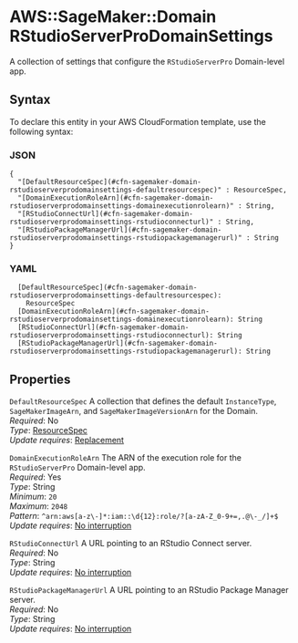 # AWS::SageMaker::Domain RStudioServerProDomainSettings<a name="aws-properties-sagemaker-domain-rstudioserverprodomainsettings"></a>

A collection of settings that configure the `RStudioServerPro` Domain\-level app\.

## Syntax<a name="aws-properties-sagemaker-domain-rstudioserverprodomainsettings-syntax"></a>

To declare this entity in your AWS CloudFormation template, use the following syntax:

### JSON<a name="aws-properties-sagemaker-domain-rstudioserverprodomainsettings-syntax.json"></a>

```
{
  "[DefaultResourceSpec](#cfn-sagemaker-domain-rstudioserverprodomainsettings-defaultresourcespec)" : ResourceSpec,
  "[DomainExecutionRoleArn](#cfn-sagemaker-domain-rstudioserverprodomainsettings-domainexecutionrolearn)" : String,
  "[RStudioConnectUrl](#cfn-sagemaker-domain-rstudioserverprodomainsettings-rstudioconnecturl)" : String,
  "[RStudioPackageManagerUrl](#cfn-sagemaker-domain-rstudioserverprodomainsettings-rstudiopackagemanagerurl)" : String
}
```

### YAML<a name="aws-properties-sagemaker-domain-rstudioserverprodomainsettings-syntax.yaml"></a>

```
  [DefaultResourceSpec](#cfn-sagemaker-domain-rstudioserverprodomainsettings-defaultresourcespec):
    ResourceSpec
  [DomainExecutionRoleArn](#cfn-sagemaker-domain-rstudioserverprodomainsettings-domainexecutionrolearn): String
  [RStudioConnectUrl](#cfn-sagemaker-domain-rstudioserverprodomainsettings-rstudioconnecturl): String
  [RStudioPackageManagerUrl](#cfn-sagemaker-domain-rstudioserverprodomainsettings-rstudiopackagemanagerurl): String
```

## Properties<a name="aws-properties-sagemaker-domain-rstudioserverprodomainsettings-properties"></a>

`DefaultResourceSpec` <a name="cfn-sagemaker-domain-rstudioserverprodomainsettings-defaultresourcespec"></a>
A collection that defines the default `InstanceType`, `SageMakerImageArn`, and `SageMakerImageVersionArn` for the Domain\.  
_Required_: No  
_Type_: [ResourceSpec](aws-properties-sagemaker-domain-resourcespec.md)  
_Update requires_: [Replacement](https://docs.aws.amazon.com/AWSCloudFormation/latest/UserGuide/using-cfn-updating-stacks-update-behaviors.html#update-replacement)

`DomainExecutionRoleArn` <a name="cfn-sagemaker-domain-rstudioserverprodomainsettings-domainexecutionrolearn"></a>
The ARN of the execution role for the `RStudioServerPro` Domain\-level app\.  
_Required_: Yes  
_Type_: String  
_Minimum_: `20`  
_Maximum_: `2048`  
_Pattern_: `^arn:aws[a-z\-]*:iam::\d{12}:role/?[a-zA-Z_0-9+=,.@\-_/]+$`  
_Update requires_: [No interruption](https://docs.aws.amazon.com/AWSCloudFormation/latest/UserGuide/using-cfn-updating-stacks-update-behaviors.html#update-no-interrupt)

`RStudioConnectUrl` <a name="cfn-sagemaker-domain-rstudioserverprodomainsettings-rstudioconnecturl"></a>
A URL pointing to an RStudio Connect server\.  
_Required_: No  
_Type_: String  
_Update requires_: [No interruption](https://docs.aws.amazon.com/AWSCloudFormation/latest/UserGuide/using-cfn-updating-stacks-update-behaviors.html#update-no-interrupt)

`RStudioPackageManagerUrl` <a name="cfn-sagemaker-domain-rstudioserverprodomainsettings-rstudiopackagemanagerurl"></a>
A URL pointing to an RStudio Package Manager server\.  
_Required_: No  
_Type_: String  
_Update requires_: [No interruption](https://docs.aws.amazon.com/AWSCloudFormation/latest/UserGuide/using-cfn-updating-stacks-update-behaviors.html#update-no-interrupt)
